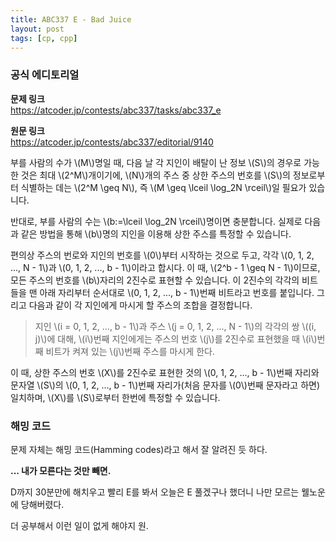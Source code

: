 ```yaml
---
title: ABC337 E - Bad Juice
layout: post
tags: [cp, cpp]
---
```

### 공식 에디토리얼

**문제 링크**  
<https://atcoder.jp/contests/abc337/tasks/abc337_e>

**원문 링크**  
<https://atcoder.jp/contests/abc337/editorial/9140>

부를 사람의 수가 \\(M\\)명일 때, 다음 날 각 지인이 배탈이 난 정보 \\(S\\)의 경우로 가능한 것은 최대 \\(2^M\\)개이기에, \\(N\\)개의 주스 중 상한 주스의 번호를 \\(S\\)의 정보로부터 식별하는 데는 \\(2^M \geq N\\), 즉 \\(M \geq \lceil \log_2N \rceil\\)일 필요가 있습니다.

반대로, 부를 사람의 수는 \\(b:=\lceil \log_2N \rceil\\)명이면 충분합니다. 실제로 다음과 같은 방법을 통해 \\(b\\)명의 지인을 이용해 상한 주스를 특정할 수 있습니다.

편의상 주스의 번로와 지인의 번호를 \\(0\\)부터 시작하는 것으로 두고, 각각 \\(0, 1, 2, ..., N - 1\\)과 \\(0, 1, 2, ..., b - 1\\)이라고 합시다. 이 때, \\(2^b - 1 \geq N - 1\\)이므로, 모든 주스의 번호를 \\(b\\)자리의 2진수로 표현할 수 있습니다. 이 2진수의 각각의 비트들을 맨 아래 자리부터 순서대로 \\(0, 1, 2, ..., b - 1\\)번째 비트라고 번호를 붙입니다. 그리고 다음과 같이 각 지인에게 마시게 할 주스의 조합을 결정합니다.

> 지인 \\(i = 0, 1, 2, ..., b - 1\\)과 주스 \\(j = 0, 1, 2, ..., N - 1\\)의 각각의 쌍 \\((i, j)\\)에 대해, \\(i\\)번째 지인에게는 주스의 번호 \\(j\\)를 2진수로 표현했을 때 \\(i\\)번째 비트가 켜져 있는 \\(j\\)번째 주스를 마시게 한다.

이 때, 상한 주스의 번호 \\(X\\)를 2진수로 표현한 것의 \\(0, 1, 2, ..., b - 1\\)번째 자리와 문자열 \\(S\\)의 \\(0, 1, 2, ..., b - 1\\)번째 자리가(처음 문자를 \\(0\\)번째 문자라고 하면) 일치하며, \\(X\\)를 \\(S\\)로부터 한번에 특정할 수 있습니다.

### 해밍 코드
문제 자체는 해밍 코드(Hamming codes)라고 해서 잘 알려진 듯 하다.

**... 내가 모른다는 것만 빼면.**

D까지 30분만에 해치우고 빨리 E를 봐서 오늘은 E 풀겠구나 했더니 나만 모르는 웰노운에 당해버렸다.

더 공부해서 이런 일이 없게 해야지 원.